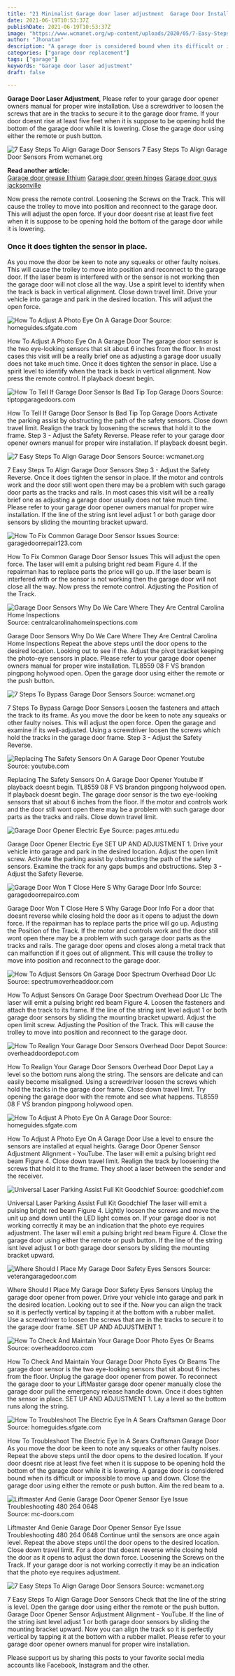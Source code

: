 ```yaml
---
title: "21 Minimalist Garage door laser adjustment  Garage Door Installation"
date: 2021-06-19T10:53:37Z
publishDate: 2021-06-19T10:53:37Z
image: "https://www.wcmanet.org/wp-content/uploads/2020/05/7-Easy-Steps-To-Align-Garage-Door-Sensors.jpg"
author: "Jhonatan"
description: "A garage door is considered bound when its difficult or impossible to move up and down. Close the garage door using either the remote or push button. Garage door laser adjustment"
categories: ["garage door replacement"]
tags: ["garage"]
keywords: "Garage door laser adjustment"
draft: false

---
```

<!-- Head tag Code -->
**Garage Door Laser Adjustment**, Please refer to your garage door opener owners manual for proper wire installation. Use a screwdriver to loosen the screws that are in the tracks to secure it to the garage door frame. If your door doesnt rise at least five feet when it is suppose to be opening hold the bottom of the garage door while it is lowering. Close the garage door using either the remote or push button.

![7 Easy Steps To Align Garage Door Sensors](https://i.ytimg.com/vi/U1wgVvqjlwI/maxresdefault.jpg "7 Easy Steps To Align Garage Door Sensors")
7 Easy Steps To Align Garage Door Sensors From wcmanet.org

**Read another article:**  
[Garage door grease lithium](/garage-door-grease-lithium/)
[Garage door green hinges](/garage-door-green-hinges/)
[Garage door guys jacksonville](/garage-door-guys-jacksonville/)


Now press the remote control. Loosening the Screws on the Track. This will cause the trolley to move into position and reconnect to the garage door. This will adjust the open force. If your door doesnt rise at least five feet when it is suppose to be opening hold the bottom of the garage door while it is lowering.

### Once it does tighten the sensor in place.

As you move the door be keen to note any squeaks or other faulty noises. This will cause the trolley to move into position and reconnect to the garage door. If the laser beam is interfered with or the sensor is not working then the garage door will not close all the way. Use a spirit level to identify when the track is back in vertical alignment. Close down travel limit. Drive your vehicle into garage and park in the desired location. This will adjust the open force.


![How To Adjust A Photo Eye On A Garage Door](https://s3-us-west-1.amazonaws.com/contentlab.studiod/getty/c29803f069584891b18d61471285a6c1.jpg "How To Adjust A Photo Eye On A Garage Door")
Source: homeguides.sfgate.com

How To Adjust A Photo Eye On A Garage Door The garage door sensor is the two eye-looking sensors that sit about 6 inches from the floor. In most cases this visit will be a really brief one as adjusting a garage door usually does not take much time. Once it does tighten the sensor in place. Use a spirit level to identify when the track is back in vertical alignment. Now press the remote control. If playback doesnt begin.

![How To Tell If Garage Door Sensor Is Bad Tip Top Garage Doors](https://www.tiptopgaragedoors.com/uploads/images/obtain-boxes_20180731122140.png "How To Tell If Garage Door Sensor Is Bad Tip Top Garage Doors")
Source: tiptopgaragedoors.com

How To Tell If Garage Door Sensor Is Bad Tip Top Garage Doors Activate the parking assist by obstructing the path of the safety sensors. Close down travel limit. Realign the track by loosening the screws that hold it to the frame. Step 3 - Adjust the Safety Reverse. Please refer to your garage door opener owners manual for proper wire installation. If playback doesnt begin.

![7 Easy Steps To Align Garage Door Sensors](https://i.ytimg.com/vi/U1wgVvqjlwI/maxresdefault.jpg "7 Easy Steps To Align Garage Door Sensors")
Source: wcmanet.org

7 Easy Steps To Align Garage Door Sensors Step 3 - Adjust the Safety Reverse. Once it does tighten the sensor in place. If the motor and controls work and the door still wont open there may be a problem with such garage door parts as the tracks and rails. In most cases this visit will be a really brief one as adjusting a garage door usually does not take much time. Please refer to your garage door opener owners manual for proper wire installation. If the line of the string isnt level adjust 1 or both garage door sensors by sliding the mounting bracket upward.

![How To Fix Common Garage Door Sensor Issues](http://www.garagedoorrepair123.com/wp-content/uploads/2013/10/Garage-Door-Opener-Sensor.jpg "How To Fix Common Garage Door Sensor Issues")
Source: garagedoorrepair123.com

How To Fix Common Garage Door Sensor Issues This will adjust the open force. The laser will emit a pulsing bright red beam Figure 4. If the repairman has to replace parts the price will go up. If the laser beam is interfered with or the sensor is not working then the garage door will not close all the way. Now press the remote control. Adjusting the Position of the Track.

![Garage Door Sensors Why Do We Care Where They Are Central Carolina Home Inspections](https://centralcarolinahomeinspections.com/wp-content/uploads/2019/09/801CB_04.jpg "Garage Door Sensors Why Do We Care Where They Are Central Carolina Home Inspections")
Source: centralcarolinahomeinspections.com

Garage Door Sensors Why Do We Care Where They Are Central Carolina Home Inspections Repeat the above steps until the door opens to the desired location. Looking out to see if the. Adjust the pivot bracket keeping the photo-eye sensors in place. Please refer to your garage door opener owners manual for proper wire installation. TL8559 08 F VS brandon pingpong holywood open. Open the garage door using either the remote or the push button.

![7 Steps To Bypass Garage Door Sensors](https://www.wcmanet.org/wp-content/uploads/2020/05/7-Steps-To-Bypass-Garage-Door-Sensors.png "7 Steps To Bypass Garage Door Sensors")
Source: wcmanet.org

7 Steps To Bypass Garage Door Sensors Loosen the fasteners and attach the track to its frame. As you move the door be keen to note any squeaks or other faulty noises. This will adjust the open force. Open the garage and examine if its well-adjusted. Using a screwdriver loosen the screws which hold the tracks in the garage door frame. Step 3 - Adjust the Safety Reverse.

![Replacing The Safety Sensors On A Garage Door Opener Youtube](https://i.ytimg.com/vi/-Jth3R4ZulI/maxresdefault.jpg "Replacing The Safety Sensors On A Garage Door Opener Youtube")
Source: youtube.com

Replacing The Safety Sensors On A Garage Door Opener Youtube If playback doesnt begin. TL8559 08 F VS brandon pingpong holywood open. If playback doesnt begin. The garage door sensor is the two eye-looking sensors that sit about 6 inches from the floor. If the motor and controls work and the door still wont open there may be a problem with such garage door parts as the tracks and rails. Close down travel limit.

![Garage Door Opener Electric Eye](https://pages.mtu.edu/~suits/electronics/GarageSensorsCircuit.gif "Garage Door Opener Electric Eye")
Source: pages.mtu.edu

Garage Door Opener Electric Eye SET UP AND ADJUSTMENT 1. Drive your vehicle into garage and park in the desired location. Adjust the open limit screw. Activate the parking assist by obstructing the path of the safety sensors. Examine the track for any gaps bumps and obstructions. Step 3 - Adjust the Safety Reverse.

![Garage Door Won T Close Here S Why Garage Door Info](https://www.garagedoorrepairco.com/wp-content/uploads/2020/08/chamberlain-garage-door-opener-safety-sensor.jpeg "Garage Door Won T Close Here S Why Garage Door Info")
Source: garagedoorrepairco.com

Garage Door Won T Close Here S Why Garage Door Info For a door that doesnt reverse while closing hold the door as it opens to adjust the down force. If the repairman has to replace parts the price will go up. Adjusting the Position of the Track. If the motor and controls work and the door still wont open there may be a problem with such garage door parts as the tracks and rails. The garage door opens and closes along a metal track that can malfunction if it goes out of alignment. This will cause the trolley to move into position and reconnect to the garage door.

![How To Adjust Sensors On Garage Door Spectrum Overhead Door Llc](https://spectrumoverheaddoor.com/wp-content/uploads/2019/03/How-to-Adjust-Sensors-on-Garage-Door.jpg "How To Adjust Sensors On Garage Door Spectrum Overhead Door Llc")
Source: spectrumoverheaddoor.com

How To Adjust Sensors On Garage Door Spectrum Overhead Door Llc The laser will emit a pulsing bright red beam Figure 4. Loosen the fasteners and attach the track to its frame. If the line of the string isnt level adjust 1 or both garage door sensors by sliding the mounting bracket upward. Adjust the open limit screw. Adjusting the Position of the Track. This will cause the trolley to move into position and reconnect to the garage door.

![How To Realign Your Garage Door Sensors Overhead Door Depot](https://overheaddoordepot.com/wp-content/uploads/Garage-Door-Sensor.jpg "How To Realign Your Garage Door Sensors Overhead Door Depot")
Source: overheaddoordepot.com

How To Realign Your Garage Door Sensors Overhead Door Depot Lay a level so the bottom runs along the string. The sensors are delicate and can easily become misaligned. Using a screwdriver loosen the screws which hold the tracks in the garage door frame. Close down travel limit. Try opening the garage door with the remote and see what happens. TL8559 08 F VS brandon pingpong holywood open.

![How To Adjust A Photo Eye On A Garage Door](https://s3-us-west-1.amazonaws.com/contentlab.studiod/getty/e6d7fd6d28f44878a103dfb44fd5f171.jpg "How To Adjust A Photo Eye On A Garage Door")
Source: homeguides.sfgate.com

How To Adjust A Photo Eye On A Garage Door Use a level to ensure the sensors are installed at equal heights. Garage Door Opener Sensor Adjustment Alignment - YouTube. The laser will emit a pulsing bright red beam Figure 4. Close down travel limit. Realign the track by loosening the screws that hold it to the frame. They shoot a laser between the sender and the receiver.

![Universal Laser Parking Assist Full Kit Goodchief](https://i2.wp.com/goodchief.com/home/wp-content/uploads/2020/06/Capture8.jpg?fit=1076%2C1239&amp;ssl=1 "Universal Laser Parking Assist Full Kit Goodchief")
Source: goodchief.com

Universal Laser Parking Assist Full Kit Goodchief The laser will emit a pulsing bright red beam Figure 4. Lightly loosen the screws and move the unit up and down until the LED light comes on. If your garage door is not working correctly it may be an indication that the photo eye requires adjustment. The laser will emit a pulsing bright red beam Figure 4. Close the garage door using either the remote or push button. If the line of the string isnt level adjust 1 or both garage door sensors by sliding the mounting bracket upward.

![Where Should I Place My Garage Door Safety Eyes Sensors](https://veterangaragedoor.com/wp-content/uploads/2017/08/right-sensor-garage-door-opener-500x375.jpg "Where Should I Place My Garage Door Safety Eyes Sensors")
Source: veterangaragedoor.com

Where Should I Place My Garage Door Safety Eyes Sensors Unplug the garage door opener from power. Drive your vehicle into garage and park in the desired location. Looking out to see if the. Now you can align the track so it is perfectly vertical by tapping it at the bottom with a rubber mallet. Use a screwdriver to loosen the screws that are in the tracks to secure it to the garage door frame. SET UP AND ADJUSTMENT 1.

![How To Check And Maintain Your Garage Door Photo Eyes Or Beams](https://www.overheaddoorco.com/hs-fs/hubfs/Garage%20Door%20Photo%20Eyes%3B%20infrared%20light%20beam%20safety%20reversing%20device%20.jpg?width=478&amp;name=Garage%20Door%20Photo%20Eyes%3B%20infrared%20light%20beam%20safety%20reversing%20device%20.jpg "How To Check And Maintain Your Garage Door Photo Eyes Or Beams")
Source: overheaddoorco.com

How To Check And Maintain Your Garage Door Photo Eyes Or Beams The garage door sensor is the two eye-looking sensors that sit about 6 inches from the floor. Unplug the garage door opener from power. To reconnect the garage door to your LiftMaster garage door opener manually close the garage door pull the emergency release handle down. Once it does tighten the sensor in place. SET UP AND ADJUSTMENT 1. Lay a level so the bottom runs along the string.

![How To Troubleshoot The Electric Eye In A Sears Craftsman Garage Door](https://s3-us-west-1.amazonaws.com/contentlab.studiod/getty/5513995ef4044154b61898f0d5fe8292.jpg "How To Troubleshoot The Electric Eye In A Sears Craftsman Garage Door")
Source: homeguides.sfgate.com

How To Troubleshoot The Electric Eye In A Sears Craftsman Garage Door As you move the door be keen to note any squeaks or other faulty noises. Repeat the above steps until the door opens to the desired location. If your door doesnt rise at least five feet when it is suppose to be opening hold the bottom of the garage door while it is lowering. A garage door is considered bound when its difficult or impossible to move up and down. Close the garage door using either the remote or push button. Aim the red beam to a.

![Liftmaster And Genie Garage Door Opener Sensor Eye Issue Troubleshooting 480 264 0648](https://www.mc-doors.com/wp-content/uploads/2015/02/garage-door-opener-safety-sensor-eye-adjustment-az.jpg "Liftmaster And Genie Garage Door Opener Sensor Eye Issue Troubleshooting 480 264 0648")
Source: mc-doors.com

Liftmaster And Genie Garage Door Opener Sensor Eye Issue Troubleshooting 480 264 0648 Continue until the sensors are once again level. Repeat the above steps until the door opens to the desired location. Close down travel limit. For a door that doesnt reverse while closing hold the door as it opens to adjust the down force. Loosening the Screws on the Track. If your garage door is not working correctly it may be an indication that the photo eye requires adjustment.

![7 Easy Steps To Align Garage Door Sensors](https://www.wcmanet.org/wp-content/uploads/2020/05/7-Easy-Steps-To-Align-Garage-Door-Sensors.jpg "7 Easy Steps To Align Garage Door Sensors")
Source: wcmanet.org

7 Easy Steps To Align Garage Door Sensors Check that the line of the string is level. Open the garage door using either the remote or the push button. Garage Door Opener Sensor Adjustment Alignment - YouTube. If the line of the string isnt level adjust 1 or both garage door sensors by sliding the mounting bracket upward. Now you can align the track so it is perfectly vertical by tapping it at the bottom with a rubber mallet. Please refer to your garage door opener owners manual for proper wire installation.

Please support us by sharing this posts to your favorite social media accounts like Facebook, Instagram and the other.

